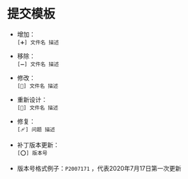 # 提交模板

- 增加：  
    `[➕] 文件名 描述`

- 移除：  
    `[➖] 文件名 描述`

- 修改：  
    `[📝] 文件名 描述`

- 重新设计：  
    `[🎨] 文件名 描述`

- 修复：  
    `[🩹] 问题 描述`

- 补丁版本更新：  
    `[⭕] 版本号`

- 版本号格式例子：`P2007171` ，代表2020年7月17日第一次更新

